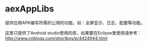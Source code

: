 # aexAppLibs
提供应用APK编写所需的公用的功能，如：全屏显示、日志、配置等功能。


这里只提供了Android studio使用的库，如果要在Eclipse里使用请参考：http://www.cnblogs.com/shortboy/p/4424944.html

